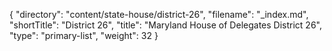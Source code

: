 {
  "directory": "content/state-house/district-26",
  "filename": "_index.md",
  "shortTitle": "District 26",
  "title": "Maryland House of Delegates District 26",
  "type": "primary-list",
  "weight": 32
}
